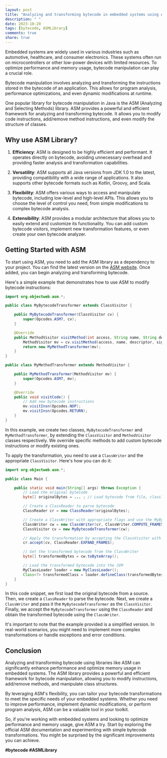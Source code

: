 ```yaml
---
layout: post
title: "Analyzing and transforming bytecode in embedded systems using ASM Library"
description: " "
date: 2023-10-20
tags: [bytecode, ASMLibrary]
comments: true
share: true
---
```


Embedded systems are widely used in various industries such as automotive, healthcare, and consumer electronics. These systems often run on microcontrollers or other low-power devices with limited resources. To optimize performance and memory usage, bytecode manipulation can play a crucial role.

Bytecode manipulation involves analyzing and transforming the instructions stored in the bytecode of an application. This allows for program analysis, performance optimizations, and even dynamic modifications at runtime.

One popular library for bytecode manipulation in Java is the ASM (Analyzing and Selecting Methods) library. ASM provides a powerful and efficient framework for analyzing and transforming bytecode. It allows you to modify code instructions, add/remove method instructions, and even modify the structure of classes.

## Why use ASM Library?

1. **Efficiency**: ASM is designed to be highly efficient and performant. It operates directly on bytecode, avoiding unnecessary overhead and providing faster analysis and transformation capabilities.

2. **Versatility**: ASM supports all Java versions from JDK 1.0 to the latest, providing compatibility with a wide range of applications. It also supports other bytecode formats such as Kotlin, Groovy, and Scala.

3. **Flexibility**: ASM offers various ways to access and manipulate bytecode, including low-level and high-level APIs. This allows you to choose the level of control you need, from simple modifications to complex bytecode analysis.

4. **Extensibility**: ASM provides a modular architecture that allows you to easily extend and customize its functionality. You can add custom bytecode visitors, implement new transformation features, or even create your own bytecode analyzer.

## Getting Started with ASM

To start using ASM, you need to add the ASM library as a dependency to your project. You can find the latest version on the [ASM website](https://asm.ow2.io/). Once added, you can begin analyzing and transforming bytecode.

Here's a simple example that demonstrates how to use ASM to modify bytecode instructions:

```java
import org.objectweb.asm.*;

public class MyBytecodeTransformer extends ClassVisitor {

    public MyBytecodeTransformer(ClassVisitor cv) {
        super(Opcodes.ASM7, cv);
    }

    @Override
    public MethodVisitor visitMethod(int access, String name, String descriptor, String signature, String[] exceptions) {
        MethodVisitor mv = cv.visitMethod(access, name, descriptor, signature, exceptions);
        return new MyMethodTransformer(mv);
    }
}

public class MyMethodTransformer extends MethodVisitor {

    public MyMethodTransformer(MethodVisitor mv) {
        super(Opcodes.ASM7, mv);
    }

    @Override
    public void visitCode() {
        // Add new bytecode instructions
        mv.visitInsn(Opcodes.NOP);
        mv.visitInsn(Opcodes.RETURN);
    }
}
```

In this example, we create two classes, `MyBytecodeTransformer` and `MyMethodTransformer`, by extending the `ClassVisitor` and `MethodVisitor` classes respectively. We override specific methods to add custom bytecode instructions or modify existing ones.

To apply the transformation, you need to use a `ClassWriter` and the appropriate `ClassVisitor`. Here's how you can do it:

```java
import org.objectweb.asm.*;

public class Main {

    public static void main(String[] args) throws Exception {
        // Load the original bytecode
        byte[] originalBytes = ... ; // Load bytecode from file, classloader, or any source

        // Create a ClassReader to parse bytecode
        ClassReader cr = new ClassReader(originalBytes);

        // Create a ClassWriter with appropriate flags and use the MyBytecodeTransformer as the ClassVisitor
        ClassWriter cw = new ClassWriter(cr, ClassWriter.COMPUTE_FRAMES);
        ClassVisitor cv = new MyBytecodeTransformer(cw);

        // Apply the transformation by accepting the ClassVisitor with the ClassReader
        cr.accept(cv, ClassReader.EXPAND_FRAMES);

        // Get the transformed bytecode from the ClassWriter
        byte[] transformedBytes = cw.toByteArray();

        // Load the transformed bytecode into the JVM
        MyClassLoader loader = new MyClassLoader();
        Class<?> transformedClass = loader.defineClass(transformedBytes);
    }
}
```

In this code snippet, we first load the original bytecode from a source. Then, we create a `ClassReader` to parse the bytecode. Next, we create a `ClassWriter` and pass it the `MyBytecodeTransformer` as the `ClassVisitor`. Finally, we accept the `MyBytecodeTransformer` using the `ClassReader` and obtain the transformed bytecode using the `ClassWriter`.

It's important to note that the example provided is a simplified version. In real-world scenarios, you might need to implement more complex transformations or handle exceptions and error conditions.

## Conclusion

Analyzing and transforming bytecode using libraries like ASM can significantly enhance performance and optimize memory usage in embedded systems. The ASM library provides a powerful and efficient framework for bytecode manipulation, allowing you to modify instructions, add/remove methods, and manipulate class structures.

By leveraging ASM's flexibility, you can tailor your bytecode transformations to meet the specific needs of your embedded systems. Whether you need to improve performance, implement dynamic modifications, or perform program analysis, ASM can be a valuable tool in your toolkit.

So, if you're working with embedded systems and looking to optimize performance and memory usage, give ASM a try. Start by exploring the official ASM documentation and experimenting with simple bytecode transformations. You might be surprised by the significant improvements you can achieve.

**#bytecode #ASMLibrary**